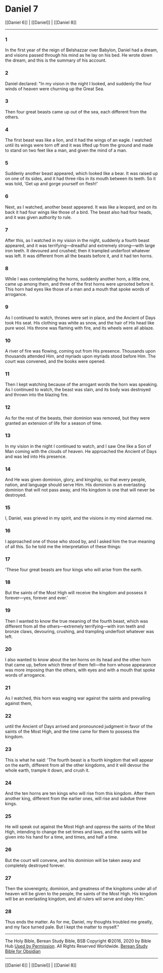 # Daniel 7

[[Daniel 6]] | [[Daniel]] | [[Daniel 8]]

---

### 1
In the first year of the reign of Belshazzar over Babylon, Daniel had a dream, and visions passed through his mind as he lay on his bed. He wrote down the dream, and this is the summary of his account.

### 2
Daniel declared: "In my vision in the night I looked, and suddenly the four winds of heaven were churning up the Great Sea.

### 3
Then four great beasts came up out of the sea, each different from the others.

### 4
The first beast was like a lion, and it had the wings of an eagle. I watched until its wings were torn off and it was lifted up from the ground and made to stand on two feet like a man, and given the mind of a man.

### 5
Suddenly another beast appeared, which looked like a bear. It was raised up on one of its sides, and it had three ribs in its mouth between its teeth. So it was told, 'Get up and gorge yourself on flesh!'

### 6
Next, as I watched, another beast appeared. It was like a leopard, and on its back it had four wings like those of a bird. The beast also had four heads, and it was given authority to rule.

### 7
After this, as I watched in my vision in the night, suddenly a fourth beast appeared, and it was terrifying—dreadful and extremely strong—with large iron teeth. It devoured and crushed; then it trampled underfoot whatever was left. It was different from all the beasts before it, and it had ten horns.

### 8
While I was contemplating the horns, suddenly another horn, a little one, came up among them, and three of the first horns were uprooted before it. This horn had eyes like those of a man and a mouth that spoke words of arrogance.

### 9
As I continued to watch, thrones were set in place, and the Ancient of Days took His seat. His clothing was white as snow, and the hair of His head like pure wool. His throne was flaming with fire, and its wheels were all ablaze.

### 10
A river of fire was flowing, coming out from His presence. Thousands upon thousands attended Him, and myriads upon myriads stood before Him. The court was convened, and the books were opened.

### 11
Then I kept watching because of the arrogant words the horn was speaking. As I continued to watch, the beast was slain, and its body was destroyed and thrown into the blazing fire.

### 12
As for the rest of the beasts, their dominion was removed, but they were granted an extension of life for a season of time.

### 13
In my vision in the night I continued to watch, and I saw One like a Son of Man coming with the clouds of heaven. He approached the Ancient of Days and was led into His presence.

### 14
And He was given dominion, glory, and kingship, so that every people, nation, and language should serve Him. His dominion is an everlasting dominion that will not pass away, and His kingdom is one that will never be destroyed.

### 15
I, Daniel, was grieved in my spirit, and the visions in my mind alarmed me.

### 16
I approached one of those who stood by, and I asked him the true meaning of all this. So he told me the interpretation of these things:

### 17
'These four great beasts are four kings who will arise from the earth.

### 18
But the saints of the Most High will receive the kingdom and possess it forever—yes, forever and ever.'

### 19
Then I wanted to know the true meaning of the fourth beast, which was different from all the others—extremely terrifying—with iron teeth and bronze claws, devouring, crushing, and trampling underfoot whatever was left.

### 20
I also wanted to know about the ten horns on its head and the other horn that came up, before which three of them fell—the horn whose appearance was more imposing than the others, with eyes and with a mouth that spoke words of arrogance.

### 21
As I watched, this horn was waging war against the saints and prevailing against them,

### 22
until the Ancient of Days arrived and pronounced judgment in favor of the saints of the Most High, and the time came for them to possess the kingdom.

### 23
This is what he said: 'The fourth beast is a fourth kingdom that will appear on the earth, different from all the other kingdoms, and it will devour the whole earth, trample it down, and crush it.

### 24
And the ten horns are ten kings who will rise from this kingdom. After them another king, different from the earlier ones, will rise and subdue three kings.

### 25
He will speak out against the Most High and oppress the saints of the Most High, intending to change the set times and laws, and the saints will be given into his hand for a time, and times, and half a time.

### 26
But the court will convene, and his dominion will be taken away and completely destroyed forever.

### 27
Then the sovereignty, dominion, and greatness of the kingdoms under all of heaven will be given to the people, the saints of the Most High. His kingdom will be an everlasting kingdom, and all rulers will serve and obey Him.'

### 28
Thus ends the matter. As for me, Daniel, my thoughts troubled me greatly, and my face turned pale. But I kept the matter to myself."

---

The Holy Bible, Berean Study Bible, BSB
Copyright ©2016, 2020 by Bible Hub
[Used by Permission](https://berean.bible/terms.htm). All Rights Reserved Worldwide.
[Berean Study Bible for Obsidian](https://github.com/gapmiss/berean-study-bible-for-obsidian)

---

[[Daniel 6]] | [[Daniel]] | [[Daniel 8]]

